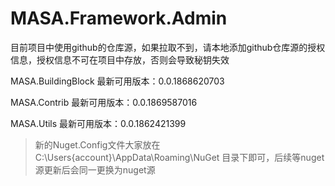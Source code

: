 # MASA.Framework.Admin

目前项目中使用github的仓库源，如果拉取不到，请本地添加github仓库源的授权信息，授权信息不可在项目中存放，否则会导致秘钥失效

MASA.BuildingBlock 最新可用版本：0.0.1868620703

MASA.Contrib 最新可用版本：0.0.1869587016

MASA.Utils 最新可用版本：0.0.1862421399

> 新的Nuget.Config文件大家放在C:\Users\{account}\AppData\Roaming\NuGet 目录下即可，后续等nuget源更新后会同一更换为nuget源

